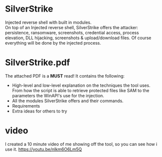 # SilverStrike
Injected reverse shell with built in modules.\
On top of an Injected reverse shell, SilverStrike offers the attacker: persistence, ransomware, screenshots, credential access, process elevation, DLL hijacking, screenshots & upload/download files. Of course everything will be done by the injected process.


# SilverStrike.pdf
The attached PDF is a **MUST** read!
It contains the following:
* High-level and low-level explanation on the techniques the tool uses. From how the script is able to retrieve protected files like SAM to the parameters the WinAPI's use for the injection.
* All the modules SilverStrike offers and their commands.
* Requirements 
* Extra ideas for others to try


# video
I created a 10 minute video of me showing off the tool, so you can see how i use it.
https://youtu.be/nlkm6O6Lm5Q

